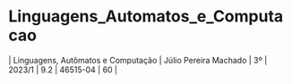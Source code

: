 # Linguagens_Automatos_e_Computacao
| Linguagens, Autômatos e Computação | Júlio Pereira Machado | 3º | 2023/1 | 9.2 | 46515-04 | 60 |
